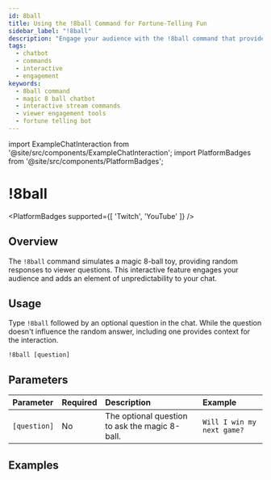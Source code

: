 ```yaml
---
id: 8ball
title: Using the !8ball Command for Fortune-Telling Fun
sidebar_label: "!8ball"
description: "Engage your audience with the !8ball command that provides random fortune-telling responses to viewer questions, adding interactive fun to your streams."
tags:
  - chatbot
  - commands
  - interactive
  - engagement
keywords:
  - 8ball command
  - magic 8 ball chatbot
  - interactive stream commands
  - viewer engagement tools
  - fortune telling bot
---
```


import ExampleChatInteraction from '@site/src/components/ExampleChatInteraction';
import PlatformBadges from '@site/src/components/PlatformBadges';

# !8ball
<PlatformBadges supported={[ 'Twitch', 'YouTube' ]} />

## Overview

The `!8ball` command simulates a magic 8-ball toy, providing random responses to viewer questions. This interactive feature engages your audience and adds an element of unpredictability to your chat.

## Usage

Type `!8ball` followed by an optional question in the chat. While the question doesn't influence the random answer, including one provides context for the interaction.

```
!8ball [question]
```

## Parameters

| Parameter   | Required | Description                                                        | Example                  |
| :---------- | :------- | :----------------------------------------------------------------- | :----------------------- |
| `[question]`| No       | The optional question to ask the magic 8-ball.                    | `Will I win my next game?` |

## Examples

<ExampleChatInteraction
  inputPersona="viewer"
  inputMessage="!8ball Will I win my next game?"
  outputMessage="It is decidedly so."
/>

<ExampleChatInteraction
  inputPersona="viewer"
  inputMessage="!8ball What should I have for dinner?"
  outputMessage="Cannot predict now."
/>
